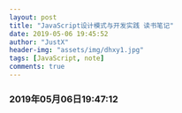 ```yaml
---
layout: post
title: "JavaScript设计模式与开发实践 读书笔记"
date: 2019-05-06 19:45:52
author: "JustX"
header-img: "assets/img/dhxy1.jpg"
tags: [JavaScript, note]
comments: true
---
```




### 2019年05月06日19:47:12



